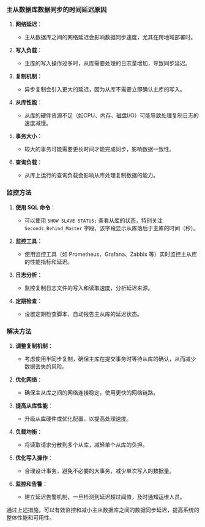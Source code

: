 ### 主从数据库数据同步的时间延迟原因

1. **网络延迟**：
   - 主从数据库之间的网络延迟会影响数据同步速度，尤其在跨地域部署时。

2. **写入负载**：
   - 主库的写入操作过多时，从库需要处理的日志量增加，导致同步延迟。

3. **复制机制**：
   - 异步复制会引入更大的延迟，因为从库不需要立即确认主库的写入。

4. **从库性能**：
   - 从库的硬件资源不足（如CPU、内存、磁盘I/O）可能导致处理复制日志的速度减慢。

5. **事务大小**：
   - 较大的事务可能需要更长时间才能完成同步，影响数据一致性。

6. **查询负载**：
   - 从库上运行的查询负载会影响从库处理复制数据的能力。

### 监控方法

1. **使用 SQL 命令**：
   - 可以使用 `SHOW SLAVE STATUS;` 查看从库的状态，特别关注 `Seconds_Behind_Master` 字段，该字段显示从库落后于主库的时间（秒）。

2. **监控工具**：
   - 使用监控工具（如 Prometheus、Grafana、Zabbix 等）实时监控主从库的性能指标和延迟。

3. **日志分析**：
   - 监控复制日志文件的写入和读取速度，分析延迟来源。

4. **定期检查**：
   - 设置定期检查脚本，自动报告主从库的延迟状态。

### 解决方法

1. **调整复制机制**：
   - 考虑使用半同步复制，确保主库在提交事务时等待从库的确认，从而减少数据丢失的风险。

2. **优化网络**：
   - 确保主从库之间的网络连接稳定，使用更快的网络链路。

3. **提高从库性能**：
   - 升级从库硬件或优化配置，以提高处理速度。

4. **负载均衡**：
   - 将读取请求分散到多个从库，减轻单个从库的负担。

5. **优化写入操作**：
   - 合理设计事务，避免不必要的大事务，减少单次写入的数据量。

6. **监控和告警**：
   - 建立延迟告警机制，一旦检测到延迟超过阈值，及时通知运维人员。

通过上述措施，可以有效监控和减小主从数据库之间的数据同步延迟，提高系统的整体性能和可用性。